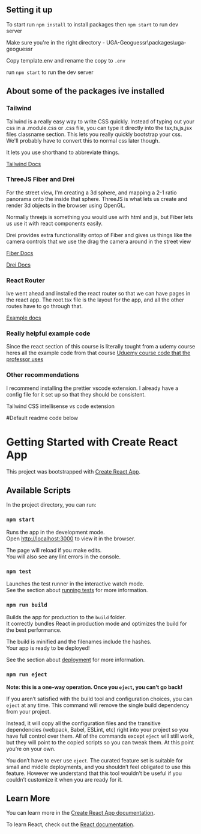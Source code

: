 ## Setting it up

To start run `npm install` to install packages then `npm start` to run dev server

Make sure you're in the right directory - UGA-Geoguessr\packages\uga-geoguessr

Copy template.env and rename the copy to `.env`

run `npm start` to run the dev server

## About some of the packages ive installed

### Tailwind

Tailwind is a really easy way to write CSS quickly. Instead of typing out your css in a .module.css or .css file, you can type it directly into the tsx,ts,js,jsx files classname section. This lets you really quickly bootstrap your css. We'll probably have to convert this to normal css later though.

It lets you use shorthand to abbreviate things.

[Tailwind Docs](https://tailwindcss.com/docs/installation)

### ThreeJS Fiber and Drei

For the street view, I'm creating a 3d sphere, and mapping a 2-1 ratio panorama onto the inside that sphere.
ThreeJS is what lets us create and render 3d objects in the browser using OpenGL.

Normally threejs is something you would use with html and js, but Fiber lets us use it with react components easily.

Drei provides extra functionallity ontop of Fiber and gives us things like the camera controls that we use the drag the camera around in the street view

[Fiber Docs](https://docs.pmnd.rs/react-three-fiber/getting-started/introduction)

[Drei Docs](https://github.com/pmndrs/drei)

### React Router

Ive went ahead and installed the react router so that we can have pages in the react app.
The root.tsx file is the layout for the app, and all the other routes have to go through that.

[Example docs](https://reactrouter.com/en/main/start/concepts)

### Really helpful example code

Since the react section of this course is literally tought from a udemy course heres all the example code from that course
[Uduemy course code that the professor uses](https://github.com/academind/react-complete-guide-code/tree/master)

### Other recommendations

I recommend installing the prettier vscode extension. I already have a config file for it set up so that they should be consistent.

Tailwind CSS intellisense vs code extension 

#Default readme code below
# Getting Started with Create React App

This project was bootstrapped with [Create React App](https://github.com/facebook/create-react-app).

## Available Scripts

In the project directory, you can run:

### `npm start`

Runs the app in the development mode.\
Open [http://localhost:3000](http://localhost:3000) to view it in the browser.

The page will reload if you make edits.\
You will also see any lint errors in the console.

### `npm test`

Launches the test runner in the interactive watch mode.\
See the section about [running tests](https://facebook.github.io/create-react-app/docs/running-tests) for more information.

### `npm run build`

Builds the app for production to the `build` folder.\
It correctly bundles React in production mode and optimizes the build for the best performance.

The build is minified and the filenames include the hashes.\
Your app is ready to be deployed!

See the section about [deployment](https://facebook.github.io/create-react-app/docs/deployment) for more information.

### `npm run eject`

**Note: this is a one-way operation. Once you `eject`, you can’t go back!**

If you aren’t satisfied with the build tool and configuration choices, you can `eject` at any time. This command will remove the single build dependency from your project.

Instead, it will copy all the configuration files and the transitive dependencies (webpack, Babel, ESLint, etc) right into your project so you have full control over them. All of the commands except `eject` will still work, but they will point to the copied scripts so you can tweak them. At this point you’re on your own.

You don’t have to ever use `eject`. The curated feature set is suitable for small and middle deployments, and you shouldn’t feel obligated to use this feature. However we understand that this tool wouldn’t be useful if you couldn’t customize it when you are ready for it.

## Learn More

You can learn more in the [Create React App documentation](https://facebook.github.io/create-react-app/docs/getting-started).

To learn React, check out the [React documentation](https://reactjs.org/).
